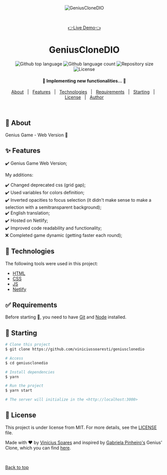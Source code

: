 <div align="center" id="top"> 
  <img src="./.github/app.gif" alt="GeniusCloneDIO" />

  &#xa0;

<a href="https://geniusclonedio.netlify.app">👉Live Demo👈</a>
</div>

<h1 align="center">GeniusCloneDIO</h1>

<p align="center">
  <img alt="Github top language" src="https://img.shields.io/github/languages/top/viniciussoaresti/geniusclonedio?color=56BEB8">

  <img alt="Github language count" src="https://img.shields.io/github/languages/count/viniciussoaresti/geniusclonedio?color=56BEB8">

  <img alt="Repository size" src="https://img.shields.io/github/repo-size/viniciussoaresti/geniusclonedio?color=56BEB8">

  <img alt="License" src="https://img.shields.io/github/license/viniciussoaresti/geniusclonedio?color=56BEB8">
</p>

<h4 align="center"> 
	🚧  Implementing new functionalities...  🚧
</h4> 

<p align="center">
  <a href="#dart-about">About</a> &#xa0; | &#xa0; 
  <a href="#sparkles-features">Features</a> &#xa0; | &#xa0;
  <a href="#rocket-technologies">Technologies</a> &#xa0; | &#xa0;
  <a href="#white_check_mark-requirements">Requirements</a> &#xa0; | &#xa0;
  <a href="#checkered_flag-starting">Starting</a> &#xa0; | &#xa0;
  <a href="#memo-license">License</a> &#xa0; | &#xa0;
  <a href="https://github.com/viniciussoaresti" target="_blank">Author</a>
</p>

<br>

## :dart: About ##

Genius Game - Web Version 🎉

## :sparkles: Features ##

:heavy_check_mark: Genius Game Web Version;

My additions:

:heavy_check_mark: Changed deprecated css (grid gap);\
:heavy_check_mark: Used variables for colors definition;\
:heavy_check_mark: Inverted opacities to focus selection (it didn't make sense to make a selection with a semitransparent background);\
:heavy_check_mark: English translation;\
:heavy_check_mark: Hosted on Netlify;\
:heavy_check_mark: Improved code readability and functionality;\
❌ Completed game dynamic (getting faster each round);

## :rocket: Technologies ##

The following tools were used in this project:

- [HTML](https://developer.mozilla.org/pt-BR/docs/Web/HTML)
- [CSS](https://developer.mozilla.org/pt-BR/docs/Web/CSS)
- [JS](https://developer.mozilla.org/pt-BR/docs/Web/Javascript)
- [Netlify](https://www.netlify.com/)

## :white_check_mark: Requirements ##

Before starting :checkered_flag:, you need to have [Git](https://git-scm.com) and [Node](https://nodejs.org/en/) installed.

## :checkered_flag: Starting ##

```bash
# Clone this project
$ git clone https://github.com/viniciussoaresti/geniusclonedio

# Access
$ cd geniusclonedio

# Install dependencies
$ yarn

# Run the project
$ yarn start

# The server will initialize in the <http://localhost:3000>
```

## :memo: License ##

This project is under license from MIT. For more details, see the [LICENSE](LICENSE.md) file.


Made with :heart: by <a href="https://github.com/viniciussoaresti" target="_blank">Vinícius Soares</a> and inspired by <a href="https://github.com/SpruceGabriela" target="_blank">Gabriela Pinheiro's</a> Genius' Clone, which you can find <a href="https://github.com/SpruceGabriela/genesis-dio" target="_blank">here</a>.

&#xa0;

<a href="#top">Back to top</a>